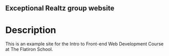 Exceptional Realtz group website
---

# Description

This is an example site for the Intro to Front-end Web Development Course at The Flatiron School.